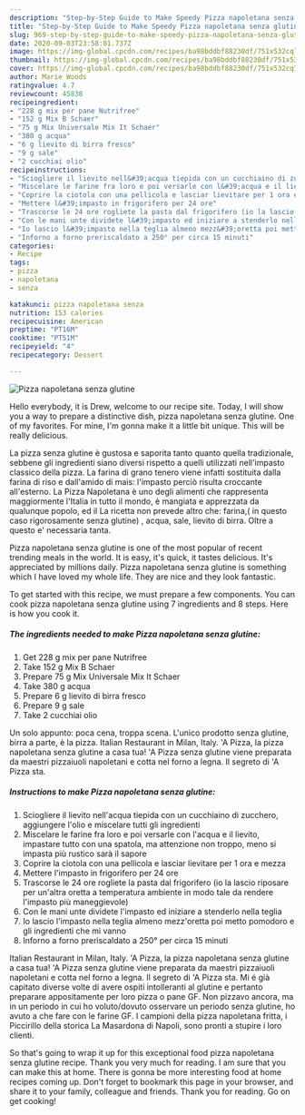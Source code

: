 ```yaml
---
description: "Step-by-Step Guide to Make Speedy Pizza napoletana senza glutine"
title: "Step-by-Step Guide to Make Speedy Pizza napoletana senza glutine"
slug: 969-step-by-step-guide-to-make-speedy-pizza-napoletana-senza-glutine
date: 2020-09-03T23:58:01.737Z
image: https://img-global.cpcdn.com/recipes/ba98bddbf88230df/751x532cq70/pizza-napoletana-senza-glutine-recipe-main-photo.jpg
thumbnail: https://img-global.cpcdn.com/recipes/ba98bddbf88230df/751x532cq70/pizza-napoletana-senza-glutine-recipe-main-photo.jpg
cover: https://img-global.cpcdn.com/recipes/ba98bddbf88230df/751x532cq70/pizza-napoletana-senza-glutine-recipe-main-photo.jpg
author: Marie Woods
ratingvalue: 4.7
reviewcount: 45838
recipeingredient:
- "228 g mix per pane Nutrifree"
- "152 g Mix B Schaer"
- "75 g Mix Universale Mix It Schaer"
- "380 g acqua"
- "6 g lievito di birra fresco"
- "9 g sale"
- "2 cucchiai olio"
recipeinstructions:
- "Sciogliere il lievito nell&#39;acqua tiepida con un cucchiaino di zucchero, aggiungere l&#39;olio e miscelare tutti gli ingredienti"
- "Miscelare le farine fra loro e poi versarle con l&#39;acqua e il lievito, impastare tutto con una spatola, ma attenzione non troppo, meno si impasta più rustico sarà il sapore"
- "Coprire la ciotola con una pellicola e lasciar lievitare per 1 ora e mezza"
- "Mettere l&#39;impasto in frigorifero per 24 ore"
- "Trascorse le 24 ore rogliete la pasta dal frigorifero (io la lascio riposare per un&#39;altra oretta a temperatura ambiente in modo tale da rendere l&#39;impasto più maneggievole)"
- "Con le mani unte dividete l&#39;impasto ed iniziare a stenderlo nella teglia"
- "Io lascio l&#39;impasto nella teglia almeno mezz&#39;oretta poi metto pomodoro e gli ingredienti che mi vanno"
- "Inforno a forno preriscaldato a 250° per circa 15 minuti"
categories:
- Recipe
tags:
- pizza
- napoletana
- senza

katakunci: pizza napoletana senza 
nutrition: 153 calories
recipecuisine: American
preptime: "PT16M"
cooktime: "PT51M"
recipeyield: "4"
recipecategory: Dessert

---
```



![Pizza napoletana senza glutine](https://img-global.cpcdn.com/recipes/ba98bddbf88230df/751x532cq70/pizza-napoletana-senza-glutine-recipe-main-photo.jpg)

Hello everybody, it is Drew, welcome to our recipe site. Today, I will show you a way to prepare a distinctive dish, pizza napoletana senza glutine. One of my favorites. For mine, I'm gonna make it a little bit unique. This will be really delicious.

La pizza senza glutine è gustosa e saporita tanto quanto quella tradizionale, sebbene gli ingredienti siano diversi rispetto a quelli utilizzati nell&#39;impasto classico della pizza. La farina di grano tenero viene infatti sostituita dalla farina di riso e dall&#39;amido di mais: l&#39;impasto perciò risulta croccante all&#39;esterno. La Pizza Napoletana è uno degli alimenti che rappresenta maggiormente l&#39;Italia in tutto il mondo, è mangiata e apprezzata da qualunque popolo, ed il La ricetta non prevede altro che: farina,( in questo caso rigorosamente senza glutine) , acqua, sale, lievito di birra. Oltre a questo e&#39; necessaria tanta.

Pizza napoletana senza glutine is one of the most popular of recent trending meals in the world. It is easy, it's quick, it tastes delicious. It's appreciated by millions daily. Pizza napoletana senza glutine is something which I have loved my whole life. They are nice and they look fantastic.


To get started with this recipe, we must prepare a few components. You can cook pizza napoletana senza glutine using 7 ingredients and 8 steps. Here is how you cook it.

<!--inarticleads1-->

##### The ingredients needed to make Pizza napoletana senza glutine:

1. Get 228 g mix per pane Nutrifree
1. Take 152 g Mix B Schaer
1. Prepare 75 g Mix Universale Mix It Schaer
1. Take 380 g acqua
1. Prepare 6 g lievito di birra fresco
1. Prepare 9 g sale
1. Take 2 cucchiai olio


Un solo appunto: poca cena, troppa scena. L&#39;unico prodotto senza glutine, birra a parte, è la pizza. Italian Restaurant in Milan, Italy. &#39;A Pizza, la pizza napoletana senza glutine a casa tua! &#39;A Pizza senza glutine viene preparata da maestri pizzaiuoli napoletani e cotta nel forno a legna. Il segreto di &#39;A Pizza sta. 

<!--inarticleads2-->

##### Instructions to make Pizza napoletana senza glutine:

1. Sciogliere il lievito nell&#39;acqua tiepida con un cucchiaino di zucchero, aggiungere l&#39;olio e miscelare tutti gli ingredienti
1. Miscelare le farine fra loro e poi versarle con l&#39;acqua e il lievito, impastare tutto con una spatola, ma attenzione non troppo, meno si impasta più rustico sarà il sapore
1. Coprire la ciotola con una pellicola e lasciar lievitare per 1 ora e mezza
1. Mettere l&#39;impasto in frigorifero per 24 ore
1. Trascorse le 24 ore rogliete la pasta dal frigorifero (io la lascio riposare per un&#39;altra oretta a temperatura ambiente in modo tale da rendere l&#39;impasto più maneggievole)
1. Con le mani unte dividete l&#39;impasto ed iniziare a stenderlo nella teglia
1. Io lascio l&#39;impasto nella teglia almeno mezz&#39;oretta poi metto pomodoro e gli ingredienti che mi vanno
1. Inforno a forno preriscaldato a 250° per circa 15 minuti


Italian Restaurant in Milan, Italy. &#39;A Pizza, la pizza napoletana senza glutine a casa tua! &#39;A Pizza senza glutine viene preparata da maestri pizzaiuoli napoletani e cotta nel forno a legna. Il segreto di &#39;A Pizza sta. Mi é già capitato diverse volte di avere ospiti intolleranti al glutine e pertanto preparare appositamente per loro pizza o pane GF. Non pizzavo ancora, ma in un periodo in cui ho voluto/dovuto osservare un periodo senza glutine, ho avuto a che fare con le farine GF. I campioni della pizza napoletana fritta, i Piccirillo della storica La Masardona di Napoli, sono pronti a stupire i loro clienti. 

So that's going to wrap it up for this exceptional food pizza napoletana senza glutine recipe. Thank you very much for reading. I am sure that you can make this at home. There is gonna be more interesting food at home recipes coming up. Don't forget to bookmark this page in your browser, and share it to your family, colleague and friends. Thank you for reading. Go on get cooking!
